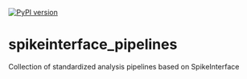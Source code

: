 [![PyPI version](https://badge.fury.io/py/spikeinterface-pipelines.svg)](https://badge.fury.io/py/spikeinterface-pipelines)

# spikeinterface_pipelines
Collection of standardized analysis pipelines based on SpikeInterface
